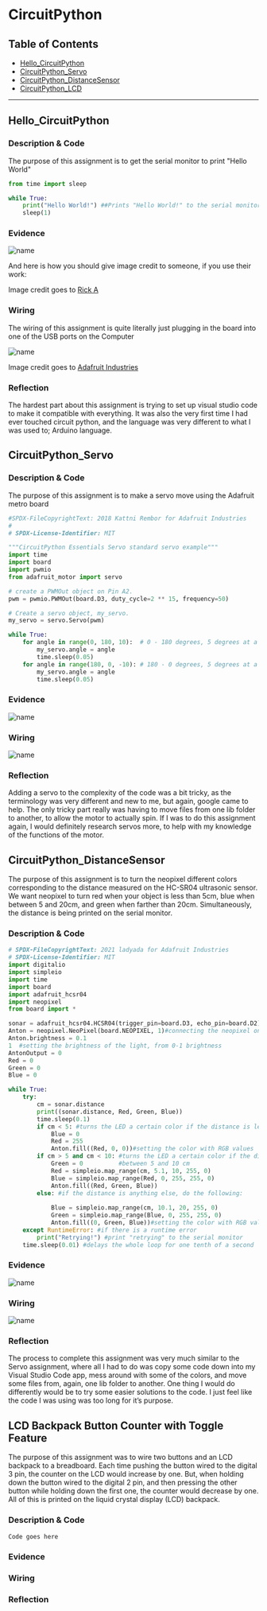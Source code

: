 # CircuitPython

## Table of Contents
* [Hello_CircuitPython](#Hello_CircuitPython)
* [CircuitPython_Servo](#CircuitPython_Servo)
* [CircuitPython_DistanceSensor](#CircuitPython_DistanceSensor)
* [CircuitPython_LCD](#CircuitPython_LCD)
---

## Hello_CircuitPython

### Description & Code
The purpose of this assignment is to get the serial monitor to print "Hello World"

```python
from time import sleep

while True:
    print("Hello World!") ##Prints "Hello World!" to the serial monitor
    sleep(1)

```


### Evidence

![name](https://github.com/aweder05/CircuitPython/blob/master/media/helloworld.gif.gif?raw=true)

And here is how you should give image credit to someone, if you use their work:

Image credit goes to [Rick A](https://www.youtube.com/watch?v=dQw4w9WgXcQ&scrlybrkr=8931d0bc)



### Wiring

The wiring of this assignment is quite literally just plugging in the board into one of the USB ports on the Computer

![name](https://github.com/aweder05/CircuitPython/blob/master/media/helloworldwiring.jpg?raw=true)

Image credit goes to [Adafruit Industries](https://www.adafruit.com/product/4000)

### Reflection

The hardest part about this assignment is trying to set up visual studio code to make it compatible with everything. It was also the very first time I had ever touched circuit python, and the language was very different to what I was used to; Arduino language. 




## CircuitPython_Servo

### Description & Code

The purpose of this assignment is to make a servo move using the Adafruit metro board 

```python
#SPDX-FileCopyrightText: 2018 Kattni Rembor for Adafruit Industries
#
# SPDX-License-Identifier: MIT

"""CircuitPython Essentials Servo standard servo example"""
import time
import board
import pwmio
from adafruit_motor import servo

# create a PWMOut object on Pin A2.
pwm = pwmio.PWMOut(board.D3, duty_cycle=2 ** 15, frequency=50)

# Create a servo object, my_servo.
my_servo = servo.Servo(pwm)

while True:
    for angle in range(0, 180, 10):  # 0 - 180 degrees, 5 degrees at a time.
        my_servo.angle = angle
        time.sleep(0.05)
    for angle in range(180, 0, -10): # 180 - 0 degrees, 5 degrees at a time.
        my_servo.angle = angle
        time.sleep(0.05)
```

### Evidence

![name](https://github.com/aweder05/CircuitPython/blob/master/media/spinnervid.gif.gif?raw=true)

### Wiring

![name](https://github.com/aweder05/CircuitPython/blob/master/media/spinnerwiring.png?raw=true)

### Reflection

Adding a servo to the complexity of the code was a bit tricky, as the terminology was very different and new to me, but again, google came to help. The only tricky part really was having to move files from one lib folder to another, to allow the motor to actually spin. If I was to do this assignment again, I would definitely research servos more, to help with my knowledge of the functions of the motor. 



## CircuitPython_DistanceSensor

The purpose of this assignment is to turn the neopixel different colors corresponding to the distance measured on the HC-SR04 ultrasonic sensor. We want neopixel to turn red when your object is less than 5cm, blue when between 5 and 20cm, and green when farther than 20cm. Simultaneously, the distance is being printed on the serial monitor. 

### Description & Code

```python
# SPDX-FileCopyrightText: 2021 ladyada for Adafruit Industries
# SPDX-License-Identifier: MIT
import digitalio
import simpleio
import time
import board
import adafruit_hcsr04
import neopixel                       
from board import *

sonar = adafruit_hcsr04.HCSR04(trigger_pin=board.D3, echo_pin=board.D2)
Anton = neopixel.NeoPixel(board.NEOPIXEL, 1)#connecting the neopixel on the board to the code
Anton.brightness = 0.1
1  #setting the brightness of the light, from 0-1 brightness
AntonOutput = 0
Red = 0
Green = 0
Blue = 0

while True:
    try:
        cm = sonar.distance 
        print((sonar.distance, Red, Green, Blue))
        time.sleep(0.1)
        if cm < 5: #turns the LED a certain color if the distance is less than 5 cm 
            Blue = 0
            Red = 255
            Anton.fill((Red, 0, 0))#setting the color with RGB values
        if cm > 5 and cm < 10: #turns the LED a certain color if the distance is  
            Green = 0          #between 5 and 10 cm
            Red = simpleio.map_range(cm, 5.1, 10, 255, 0)
            Blue = simpleio.map_range(Red, 0, 255, 255, 0)
            Anton.fill((Red, Green, Blue))
        else: #if the distance is anything else, do the following:
            
            Blue = simpleio.map_range(cm, 10.1, 20, 255, 0)
            Green = simpleio.map_range(Blue, 0, 255, 255, 0)
            Anton.fill((0, Green, Blue))#setting the color with RGB values
    except RuntimeError: #if there is a runtime error
        print("Retrying!") #print "retrying" to the serial monitor
    time.sleep(0.01) #delays the whole loop for one tenth of a second

```

### Evidence

![name](https://github.com/aweder05/CircuitPython/blob/master/media/sensorvid.gif.gif?raw=true)

### Wiring

![name](https://github.com/aweder05/CircuitPython/blob/master/media/sensorwiring.png?raw=true)

### Reflection

The process to complete this assignment was very much similar to the Servo assignment, where all I had to do was copy some code down into my Visual Studio Code app, mess around with some of the colors, and move some files from, again, one lib folder to another. One thing I would do differently would be to try some easier solutions to the code. I just feel like the code I was using was too long for it’s purpose. 




## LCD Backpack Button Counter with Toggle Feature

The purpose of this assignment was to wire two buttons and an LCD backpack to a breadboard. Each time pushing the button wired to the digital 3 pin, the counter on the LCD would increase by one. But, when holding down the button wired to the digital 2 pin, and then pressing the other button while holding down the first one, the counter would decrease by one. All of this is printed on the liquid crystal display (LCD) backpack.

### Description & Code

```python
Code goes here

```

### Evidence

### Wiring

### Reflection
